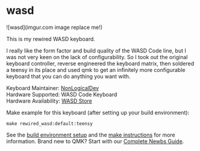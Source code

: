 # wasd

![wasd](imgur.com image replace me!)

This is my rewired WASD keyboard.

I really like the form factor and build quality of the WASD Code line, but I
was not very keen on the lack of configurability.  So I took out the original
keyboard controller, reverse engineered the keyboard matrix, then soldered a teensy
in its place and used qmk to get an infinitely more configurable keyboard that
you can do anything you want with.

Keyboard Maintainer: [NonLogicalDev](https://github.com/NonLogicalDev)  
Hardware Supported: WASD Code Keyboard  
Hardware Availability: [WASD Store](http://www.wasdkeyboards.com/index.php/products/code-keyboard.html)  

Make example for this keyboard (after setting up your build environment):

    make rewired_wasd:default:teensy

See the [build environment setup](https://docs.qmk.fm/#/getting_started_build_tools) and the [make instructions](https://docs.qmk.fm/#/getting_started_make_guide) for more information. 
Brand new to QMK? Start with our [Complete Newbs Guide](https://docs.qmk.fm/#/newbs).
